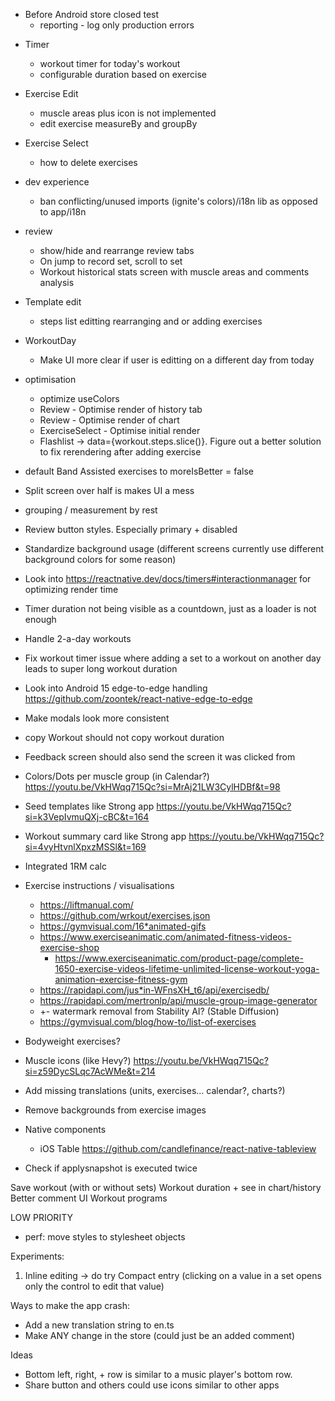 - Before Android store closed test
  - reporting - log only production errors

* Timer
  - workout timer for today's workout
  - configurable duration based on exercise
* Exercise Edit
  - muscle areas plus icon is not implemented
  - edit exercise measureBy and groupBy
* Exercise Select
  - how to delete exercises
* dev experience
  - ban conflicting/unused imports (ignite's colors)/i18n lib as opposed to app/i18n
* review
  - show/hide and rearrange review tabs
  - On jump to record set, scroll to set
  - Workout historical stats screen with muscle areas and comments analysis
* Template edit
  - steps list editting rearranging and or adding exercises
* WorkoutDay
  - Make UI more clear if user is editting on a different day from today
* optimisation
  - optimize useColors
  - Review - Optimise render of history tab
  - Review - Optimise render of chart
  - ExerciseSelect - Optimise initial render
  - Flashlist -> data={workout.steps.slice()}. Figure out a better solution to fix rerendering after adding exercise
* default Band Assisted exercises to moreIsBetter = false
* Split screen over half is makes UI a mess
* grouping / measurement by rest
* Review button styles. Especially primary + disabled
* Standardize background usage (different screens currently use different background colors for some reason)
* Look into https://reactnative.dev/docs/timers#interactionmanager for optimizing render time
* Timer duration not being visible as a countdown, just as a loader is not enough
* Handle 2-a-day workouts
* Fix workout timer issue where adding a set to a workout on another day leads to super long workout duration
* Look into Android 15 edge-to-edge handling https://github.com/zoontek/react-native-edge-to-edge
* Make modals look more consistent
* copy Workout should not copy workout duration
* Feedback screen should also send the screen it was clicked from
* Colors/Dots per muscle group (in Calendar?) https://youtu.be/VkHWqq715Qc?si=MrAj21LW3CylHDBf&t=98
* Seed templates like Strong app https://youtu.be/VkHWqq715Qc?si=k3VepIvmuQXj-cBC&t=164
* Workout summary card like Strong app https://youtu.be/VkHWqq715Qc?si=4vyHtvnlXpxzMSSl&t=169
* Integrated 1RM calc
* Exercise instructions / visualisations
  - https://liftmanual.com/
  - https://github.com/wrkout/exercises.json
  - https://gymvisual.com/16*animated-gifs
  - https://www.exerciseanimatic.com/animated-fitness-videos-exercise-shop
    - https://www.exerciseanimatic.com/product-page/complete-1650-exercise-videos-lifetime-unlimited-license-workout-yoga-animation-exercise-fitness-gym
  - https://rapidapi.com/jus*in-WFnsXH_t6/api/exercisedb/
  - https://rapidapi.com/mertronlp/api/muscle-group-image-generator
  - +- watermark removal from Stability AI? (Stable Diffusion)
  - https://gymvisual.com/blog/how-to/list-of-exercises
* Bodyweight exercises?
* Muscle icons (like Hevy?) https://youtu.be/VkHWqq715Qc?si=z59DycSLqc7AcWMe&t=214
* Add missing translations (units, exercises... calendar?, charts?)
* Remove backgrounds from exercise images
* Native components

  - iOS Table https://github.com/candlefinance/react-native-tableview

* Check if applysnapshot is executed twice

Save workout (with or without sets)
Workout duration + see in chart/history
Better comment UI
Workout programs

LOW PRIORITY

- perf: move styles to stylesheet objects

Experiments:

1. Inline editing -> do try
   Compact entry (clicking on a value in a set opens only the control to edit that value)

Ways to make the app crash:

- Add a new translation string to en.ts
- Make ANY change in the store (could just be an added comment)

Ideas

- Bottom left, right, + row is similar to a music player's bottom row.
- Share button and others could use icons similar to other apps
